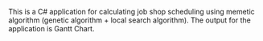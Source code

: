 This is a C# application for calculating job shop scheduling using memetic algorithm (genetic algorithm + local search algorithm). The output for the application is Gantt Chart.
